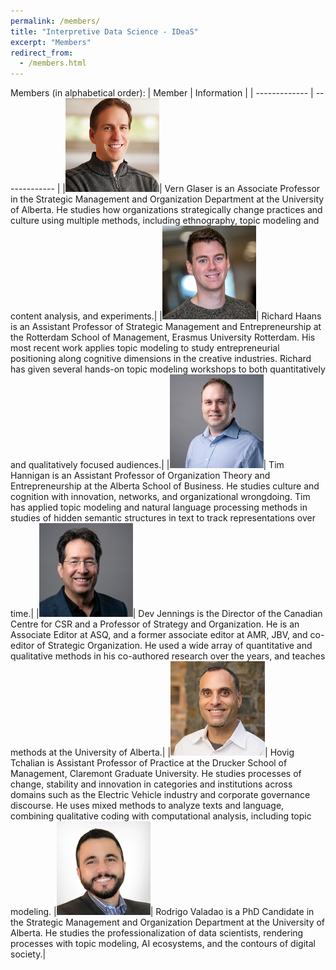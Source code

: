 ```yaml
---
permalink: /members/
title: "Interpretive Data Science - IDeaS"
excerpt: "Members"
redirect_from: 
  - /members.html
---
```


Members (in alphabetical order):
| Member  | Information |
| ------------- | ------------- |
|[![Vern Glaser](/images/vern.png)](https://apps.ualberta.ca/directory/person/vglaser)| Vern Glaser is an Associate Professor in the Strategic Management and Organization Department at the University of Alberta. He studies how organizations strategically change practices and culture using multiple methods, including ethnography, topic modeling and content analysis, and experiments.|
|[![Richard Haans](/images/richard.png)](https://www.rsm.nl/people/richard-haans/)| Richard Haans is an Assistant Professor of Strategic Management and Entrepreneurship at the Rotterdam School of Management, Erasmus University Rotterdam. His most recent work applies topic modeling to study entrepreneurial positioning along cognitive dimensions in the creative industries. Richard has given several hands-on topic modeling workshops to both quantitatively and qualitatively focused audiences.|
|[![Tim Hannigan](/images/tim.png)](https://apps.ualberta.ca/directory/person/thanniga)| Tim Hannigan is an Assistant Professor of Organization Theory and Entrepreneurship at the Alberta School of Business. He studies culture and cognition with innovation, networks, and organizational wrongdoing. Tim has applied topic modeling and natural language processing methods in studies of hidden semantic structures in text to track representations over time.|
|[![Dev Jennings](/images/dev.png)](https://apps.ualberta.ca/directory/person/dj1)| Dev Jennings is the Director of the Canadian Centre for CSR and a Professor of Strategy and Organization. He is an Associate Editor at ASQ, and a former associate editor at AMR, JBV, and co-editor of Strategic Organization. He used a wide array of quantitative and qualitative methods in his co-authored research over the years, and teaches methods at the University of Alberta.|
|[![Hovig Tchalian](/images/hovig.png)](https://www.cgu.edu/people/hovig-tchalian/)| Hovig Tchalian is Assistant Professor of Practice at the Drucker School of Management, Claremont Graduate University. He studies processes of change, stability and innovation in categories and institutions across domains such as the Electric Vehicle industry and corporate governance discourse. He uses mixed methods to analyze texts and language, combining qualitative coding with computational analysis, including topic modeling.
|[![Rodrigo Valadao](/images/rodrigo.png)](https://www.ualberta.ca/business/programs/phd/students/rodrigo-valadao.html)| Rodrigo Valadao is a PhD Candidate in the Strategic Management and Organization Department at the University of Alberta. He studies the professionalization of data scientists, rendering processes with topic modeling, AI ecosystems, and the contours of digital society.|
